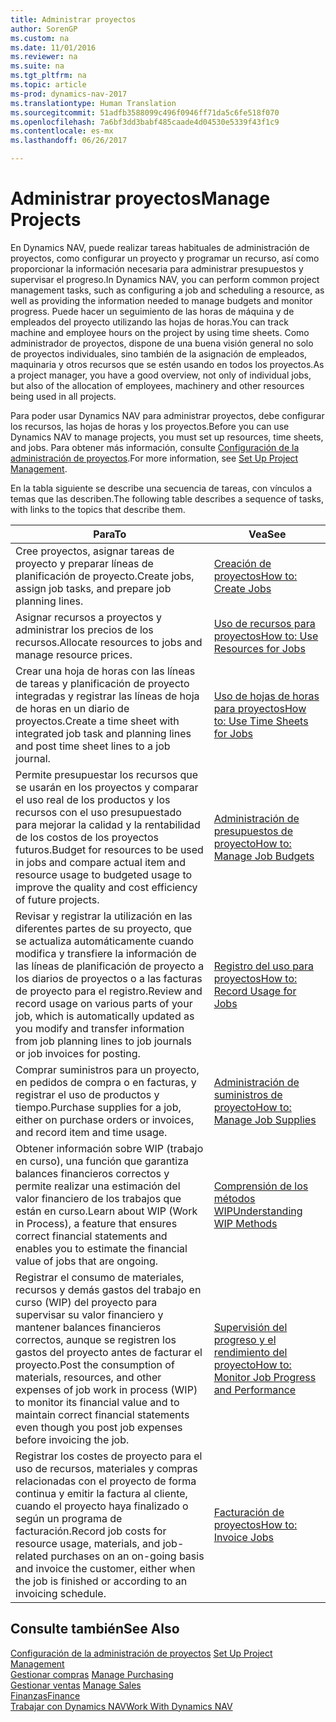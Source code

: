 ```yaml
---
title: Administrar proyectos
author: SorenGP
ms.custom: na
ms.date: 11/01/2016
ms.reviewer: na
ms.suite: na
ms.tgt_pltfrm: na
ms.topic: article
ms-prod: dynamics-nav-2017
ms.translationtype: Human Translation
ms.sourcegitcommit: 51adfb3588099c496f0946ff71da5c6fe518f070
ms.openlocfilehash: 7a6bf3dd3babf485caade4d04530e5339f43f1c9
ms.contentlocale: es-mx
ms.lasthandoff: 06/26/2017

---
```


# <a name="manage-projects"></a><span data-ttu-id="72654-102">Administrar proyectos</span><span class="sxs-lookup"><span data-stu-id="72654-102">Manage Projects</span></span>
<span data-ttu-id="72654-103">En Dynamics NAV, puede realizar tareas habituales de administración de proyectos, como configurar un proyecto y programar un recurso, así como proporcionar la información necesaria para administrar presupuestos y supervisar el progreso.</span><span class="sxs-lookup"><span data-stu-id="72654-103">In Dynamics NAV, you can perform common project management tasks, such as configuring a job and scheduling a resource, as well as providing the information needed to manage budgets and monitor progress.</span></span> <span data-ttu-id="72654-104">Puede hacer un seguimiento de las horas de máquina y de empleados del proyecto utilizando las hojas de horas.</span><span class="sxs-lookup"><span data-stu-id="72654-104">You can track machine and employee hours on the project by using time sheets.</span></span> <span data-ttu-id="72654-105">Como administrador de proyectos, dispone de una buena visión general no solo de proyectos individuales, sino también de la asignación de empleados, maquinaria y otros recursos que se estén usando en todos los proyectos.</span><span class="sxs-lookup"><span data-stu-id="72654-105">As a project manager, you have a good overview, not only of individual jobs, but also of the allocation of employees, machinery and other resources being used in all projects.</span></span>

<span data-ttu-id="72654-106">Para poder usar Dynamics NAV para administrar proyectos, debe configurar los recursos, las hojas de horas y los proyectos.</span><span class="sxs-lookup"><span data-stu-id="72654-106">Before you can use Dynamics NAV to manage projects, you must set up resources, time sheets, and jobs.</span></span> <span data-ttu-id="72654-107">Para obtener más información, consulte [Configuración de la administración de proyectos](projects-setup-projects.md).</span><span class="sxs-lookup"><span data-stu-id="72654-107">For more information, see [Set Up Project Management](projects-setup-projects.md).</span></span>  

<span data-ttu-id="72654-108">En la tabla siguiente se describe una secuencia de tareas, con vínculos a temas que las describen.</span><span class="sxs-lookup"><span data-stu-id="72654-108">The following table describes a sequence of tasks, with links to the topics that describe them.</span></span>

|<span data-ttu-id="72654-109">Para</span><span class="sxs-lookup"><span data-stu-id="72654-109">To</span></span> |<span data-ttu-id="72654-110">Vea</span><span class="sxs-lookup"><span data-stu-id="72654-110">See</span></span> |
|---|----|
|<span data-ttu-id="72654-111">Cree proyectos, asignar tareas de proyecto y preparar líneas de planificación de proyecto.</span><span class="sxs-lookup"><span data-stu-id="72654-111">Create jobs, assign job tasks, and prepare job planning lines.</span></span>|[<span data-ttu-id="72654-112">Creación de proyectos</span><span class="sxs-lookup"><span data-stu-id="72654-112">How to: Create Jobs</span></span>](projects-how-create-jobs.md)|
|<span data-ttu-id="72654-113">Asignar recursos a proyectos y administrar los precios de los recursos.</span><span class="sxs-lookup"><span data-stu-id="72654-113">Allocate resources to jobs and manage resource prices.</span></span>|[<span data-ttu-id="72654-114">Uso de recursos para proyectos</span><span class="sxs-lookup"><span data-stu-id="72654-114">How to: Use Resources for Jobs</span></span>](projects-how-use-resources.md)|
|<span data-ttu-id="72654-115">Crear una hoja de horas con las líneas de tareas y planificación de proyecto integradas y registrar las líneas de hoja de horas en un diario de proyectos.</span><span class="sxs-lookup"><span data-stu-id="72654-115">Create a time sheet with integrated job task and planning lines and post time sheet lines to a job journal.</span></span>|[<span data-ttu-id="72654-116">Uso de hojas de horas para proyectos</span><span class="sxs-lookup"><span data-stu-id="72654-116">How to: Use Time Sheets for Jobs</span></span>](projects-how-use-time-sheets.md)|
|<span data-ttu-id="72654-117">Permite presupuestar los recursos que se usarán en los proyectos y comparar el uso real de los productos y los recursos con el uso presupuestado para mejorar la calidad y la rentabilidad de los costos de los proyectos futuros.</span><span class="sxs-lookup"><span data-stu-id="72654-117">Budget for resources to be used in jobs and compare actual item and resource usage to budgeted usage to improve the quality and cost efficiency of future projects.</span></span>|[<span data-ttu-id="72654-118">Administración de presupuestos de proyecto</span><span class="sxs-lookup"><span data-stu-id="72654-118">How to: Manage Job Budgets</span></span>](projects-how-manage-budgets.md)|
|<span data-ttu-id="72654-119">Revisar y registrar la utilización en las diferentes partes de su proyecto, que se actualiza automáticamente cuando modifica y transfiere la información de las líneas de planificación de proyecto a los diarios de proyectos o a las facturas de proyecto para el registro.</span><span class="sxs-lookup"><span data-stu-id="72654-119">Review and record usage on various parts of your job, which is automatically updated as you modify and transfer information from job planning lines to job journals or job invoices for posting.</span></span>|[<span data-ttu-id="72654-120">Registro del uso para proyectos</span><span class="sxs-lookup"><span data-stu-id="72654-120">How to: Record Usage for Jobs</span></span>](projects-how-record-job-usage.md)|
|<span data-ttu-id="72654-121">Comprar suministros para un proyecto, en pedidos de compra o en facturas, y registrar el uso de productos y tiempo.</span><span class="sxs-lookup"><span data-stu-id="72654-121">Purchase supplies for a job, either on purchase orders or invoices, and record item and time usage.</span></span>|[<span data-ttu-id="72654-122">Administración de suministros de proyecto</span><span class="sxs-lookup"><span data-stu-id="72654-122">How to: Manage Job Supplies</span></span>](projects-how-manage-project-supplies.md)|
|<span data-ttu-id="72654-123">Obtener información sobre WIP (trabajo en curso), una función que garantiza balances financieros correctos y permite realizar una estimación del valor financiero de los trabajos que están en curso.</span><span class="sxs-lookup"><span data-stu-id="72654-123">Learn about WIP (Work in Process), a feature that ensures correct financial statements and enables you to estimate the financial value of jobs that are ongoing.</span></span>|[<span data-ttu-id="72654-124">Comprensión de los métodos WIP</span><span class="sxs-lookup"><span data-stu-id="72654-124">Understanding WIP Methods</span></span>](projects-understanding-wip.md)|
|<span data-ttu-id="72654-125">Registrar el consumo de materiales, recursos y demás gastos del trabajo en curso (WIP) del proyecto para supervisar su valor financiero y mantener balances financieros correctos, aunque se registren los gastos del proyecto antes de facturar el proyecto.</span><span class="sxs-lookup"><span data-stu-id="72654-125">Post the consumption of materials, resources, and other expenses of job work in process (WIP) to monitor its financial value and to maintain correct financial statements even though you post job expenses before invoicing the job.</span></span>|[<span data-ttu-id="72654-126">Supervisión del progreso y el rendimiento del proyecto</span><span class="sxs-lookup"><span data-stu-id="72654-126">How to: Monitor Job Progress and Performance</span></span>](projects-how-monitor-progress-performance.md)|
|<span data-ttu-id="72654-127">Registrar los costes de proyecto para el uso de recursos, materiales y compras relacionadas con el proyecto de forma continua y emitir la factura al cliente, cuando el proyecto haya finalizado o según un programa de facturación.</span><span class="sxs-lookup"><span data-stu-id="72654-127">Record job costs for resource usage, materials, and job-related purchases on an on-going basis and invoice the customer, either when the job is finished or according to an invoicing schedule.</span></span>|[<span data-ttu-id="72654-128">Facturación de proyectos</span><span class="sxs-lookup"><span data-stu-id="72654-128">How to: Invoice Jobs</span></span>](projects-how-invoice-jobs.md)|

## <a name="see-also"></a><span data-ttu-id="72654-129">Consulte también</span><span class="sxs-lookup"><span data-stu-id="72654-129">See Also</span></span>
<span data-ttu-id="72654-130">[Configuración de la administración de proyectos](projects-setup-projects.md)  </span><span class="sxs-lookup"><span data-stu-id="72654-130">[Set Up Project Management](projects-setup-projects.md)  </span></span>  
<span data-ttu-id="72654-131">[Gestionar compras](purchasing-manage-purchasing.md)       </span><span class="sxs-lookup"><span data-stu-id="72654-131">[Manage Purchasing](purchasing-manage-purchasing.md)       </span></span>  
<span data-ttu-id="72654-132">[Gestionar ventas](sales-manage-sales.md)  </span><span class="sxs-lookup"><span data-stu-id="72654-132">[Manage Sales](sales-manage-sales.md)  </span></span>  
[<span data-ttu-id="72654-133">Finanzas</span><span class="sxs-lookup"><span data-stu-id="72654-133">Finance</span></span>](finance-setup.md)  
[<span data-ttu-id="72654-134">Trabajar con Dynamics NAV</span><span class="sxs-lookup"><span data-stu-id="72654-134">Work With Dynamics NAV</span></span>](ui-work-product.md)  

